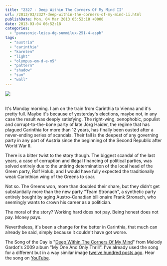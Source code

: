 ```yaml
---
title: "2327 - Deep Within The Corners Of My Mind II"
url: /2013/03/2327-deep-within-the-corners-of-my-mind-ii.html
publishDate: Mon, 04 Mar 2013 05:52:18 +0000
date: 2013-03-04 06:52:18
categories: 
  - "panasonic-leica-dg-summilux-251-4-asph"
tags: 
  - "austria"
  - "carinthia"
  - "karnten"
  - "light"
  - "olympus-om-d-e-m5"
  - "pattern"
  - "shadow"
  - "sun"
  - "wall"
---
```

<div class="container">
<div class="center"><a target="_blank" href="https://d25zfm9zpd7gm5.cloudfront.net/1200x1200/2013/20130302_164919_lr.jpg"><img src="https://d25zfm9zpd7gm5.cloudfront.net/0600x0600/2013/20130302_164919_lr.jpg" /></a></div>
</div>
<br />

It's Monday morning. I am on the train from Carinthia to Vienna and it's pretty full. Maybe it's because of yesterday's elections, maybe not, in any case the result was deeply satisfying. The right-wing, xenophobic, populist and corrupt-to-the-bone party of late Jörg Haider, the regime that has plagued Carinthia for more than 12 years, has finally been ousted after a never-ending series of scandals. Their fall is the deepest of any governing party in any part of Austria since the beginning of the Second Republic after World War II.

There is a bitter twist to the story though. The biggest scandal of the last years, a case of corruption and illegal financing of political parties, was solved entirely due to the untiring determination of the local head of the Green party, Rolf Holub, and I would have fully expected the traditionally weak Carinthian wing of the Greens to soar. 

Not so. The Greens won, more than doubled their share, but they didn't get substantially more than the new party "Team Stronach", a synthetic party entirely bought by aging Austro-Canadian billionaire Frank Stronach, who seemingly wants to crown his career as a politician.

The moral of the story? Working hard does not pay. Being honest does not pay. Money pays.

 Nevertheless, it's been a change for the better in Carinthia, that much can already be said, simply because it couldn't have got worse.

The Song of the Day is "<a href="http://www.lyricsmode.com/lyrics/m/melody_gardot/deep_within_the_corners_of_my_mind.html" target="_blank">Deep Within The Corners Of My Mind</a>" from Melody Gardot's 2009 album "My One And Only Thrill". I've already used the song for a different but in a way similar image <a href="/2009/10/1101-deep-within-the-corners-of-my-mind.html" target="_blank">twelve hundred posts ago</a>. Hear the song on <a href="http://www.youtube.com/watch?v=EQEz16re1-w" target="_blank">YouTube</a>.
